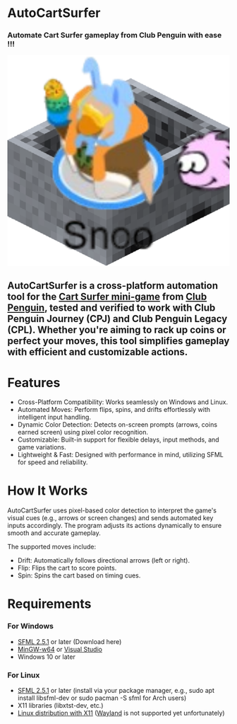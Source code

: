 # AutoCartSurfer

### Automate Cart Surfer gameplay from Club Penguin with ease !!!

![Minecart Snoo](Minecart%20Snoo.png)

## AutoCartSurfer is a cross-platform automation tool for the [Cart Surfer mini-game](https://clubpenguin.fandom.com/wiki/Cart_Surfer) from [Club Penguin](https://en.wikipedia.org/wiki/Club_Penguin), tested and verified to work with Club Penguin Journey (CPJ) and Club Penguin Legacy (CPL). Whether you're aiming to rack up coins or perfect your moves, this tool simplifies gameplay with efficient and customizable actions.

# Features
- Cross-Platform Compatibility: Works seamlessly on Windows and Linux.
- Automated Moves: Perform flips, spins, and drifts effortlessly with intelligent input handling.
- Dynamic Color Detection: Detects on-screen prompts (arrows, coins earned screen) using pixel color recognition.
- Customizable: Built-in support for flexible delays, input methods, and game variations.
- Lightweight & Fast: Designed with performance in mind, utilizing SFML for speed and reliability.

# How It Works
AutoCartSurfer uses pixel-based color detection to interpret the game's visual cues (e.g., arrows or screen changes) and sends automated key inputs accordingly. The program adjusts its actions dynamically to ensure smooth and accurate gameplay.

The supported moves include:
- Drift: Automatically follows directional arrows (left or right).
- Flip: Flips the cart to score points.
- Spin: Spins the cart based on timing cues.

# Requirements
### For Windows
- [SFML 2.5.1](https://www.sfml-dev.org/) or later (Download here)
- [MinGW-w64](https://en.wikipedia.org/wiki/MinGW) or [Visual Studio](https://en.wikipedia.org/wiki/Visual_Studio)
- Windows 10 or later

### For Linux
- [SFML 2.5.1](https://www.sfml-dev.org/) or later (install via your package manager, e.g., sudo apt install libsfml-dev or sudo pacman -S sfml for Arch users)
- X11 libraries (libxtst-dev, etc.)
- [Linux distribution with X11](https://en.wikipedia.org/wiki/X_Window_System) ([Wayland](https://en.wikipedia.org/wiki/Wayland_(protocol)) is not supported yet unfortunately)

